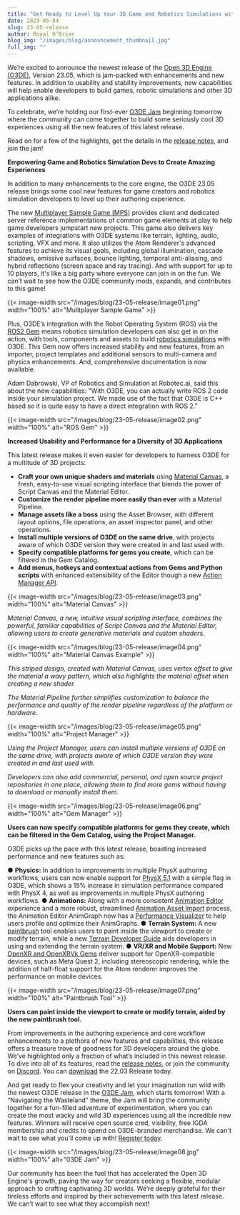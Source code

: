 ```yaml
---
title: "Get Ready to Level Up Your 3D Game and Robotics Simulations with Open 3D Engine Version 23.05 and Join the O3DE Jam for Creative Fun"
date: 2023-05-04
slug: 23-05-release
author: Royal O’Brien
blog_img: "/images/blog/announcement_thumbnail.jpg"
full_img: ""
---
```


We’re excited to announce the newest release of the [Open 3D Engine (O3DE)](https://www.o3de.org/), Version 23.05, which is jam-packed with enhancements and new features. In addition to usability and stability improvements, new capabilities will help enable developers to build games, robotic simulations and other 3D applications alike.

To celebrate, we’re holding our first-ever [O3DE Jam](https://o3d.foundation/blog/calling-all-open-source-3d-developers-lets-jam-in-the-wasteland/) beginning tomorrow where the community can come together to build some seriously cool 3D experiences using all the new features of this latest release.

Read on for a few of the highlights, get the details in the [release notes](https://www.o3de.org/docs/release-notes/22-10-0/), and join the jam!

**Empowering Game and Robotics Simulation Devs to Create Amazing Experiences**

In addition to many enhancements to the core engine, the O3DE 23.05 release brings some cool new features for game creators and robotics simulation developers to level up their authoring experience. 

The new [Multiplayer Sample Game (MPS)](https://github.com/o3de/o3de-multiplayersample) provides client and dedicated server reference implementations of common game elements at play to help game developers jumpstart new projects. This game also delivers key examples of integrations with O3DE systems like terrain, lighting, audio, scripting, VFX and more. It also utilizes the Atom Renderer's advanced features to achieve its visual goals, including global illumination, cascade shadows, emissive surfaces, bounce lighting, temporal anti-aliasing, and hybrid reflections (screen space and ray tracing). And with support for up to 10 players, it's like a big party where everyone can join in on the fun. We can’t wait to see how the O3DE community mods, expands, and contributes to this game!

{{< image-width src="/images/blog/23-05-release/image01.png" width="100%" alt="Mulitplayer Sample Game" >}}

Plus, O3DE’s integration with the Robot Operating System (ROS) via the [ROS2 Gem](https://github.com/o3de/o3de-extras/tree/development/Gems/ROS2) means robotics simulation developers can also get in on the action, with tools, components and assets to build [robotics simulations](https://development--o3deorg.netlify.app/docs/user-guide/interactivity/robotics/overview/) with O3DE. This Gem now offers increased stability and new features, from an importer, project templates and additional sensors to multi-camera and physics enhancements. And, comprehensive documentation is now available.

Adam Dabrowski, VP of Robotics and Simulation at Robotec.ai, said this about the new capabilities: "With O3DE, you can actually write ROS 2 code inside your simulation project. We made use of the fact that O3DE is C++ based so it is quite easy to have a direct integration with ROS 2.”

{{< image-width src="/images/blog/23-05-release/image02.png" width="100%" alt="ROS Gem" >}}

**Increased Usability and Performance for a Diversity of 3D Applications**

This latest release makes it even easier for developers to harness O3DE for a multitude of 3D projects:

*	**Craft your own unique shaders and materials** using [Material Canvas](https://github.com/o3de/sig-graphics-audio/issues/51), a fresh, easy-to-use visual scripting interface that blends the power of Script Canvas and the Material Editor. 
*	**Customize the render pipeline more easily than ever** with a Material Pipeline.
*	**Manage assets like a boss** using the Asset Browser, with different layout options, file operations, an asset inspector panel, and other operations.
*	**Install multiple versions of O3DE on the same drive**, with projects aware of which O3DE version they were created in and last used with.
*	**Specify compatible platforms for gems you create**, which can be filtered in the Gem Catalog.
*	**Add menus, hotkeys and contextual actions from Gems and Python scripts** with enhanced extensibility of the Editor though a new [Action Manager API](https://www.o3de.org/docs/user-guide/action-manager/).

{{< image-width src="/images/blog/23-05-release/image03.png" width="100%" alt="Material Canvas" >}}

*Material Canvas, a new, intuitive visual scripting interface, combines the powerful, familiar capabilities of Script Canvas and the Material Editor, allowing users to create generative materials and custom shaders.*

{{< image-width src="/images/blog/23-05-release/image04.png" width="100%" alt="Material Canvas Example" >}}

*This striped design, created with Material Canvas, uses vertex offset to give the material a wavy pattern, which also highlights the material offset when creating a new shader.* 

*The Material Pipeline further simplifies customization to balance the performance and quality of the render pipeline regardless of the platform or hardware.*

{{< image-width src="/images/blog/23-05-release/image05.png" width="100%" alt="Project Manager" >}}

*Using the Project Manager, users can install multiple versions of O3DE on the same drive, with projects aware of which O3DE version they were created in and last used with.* 

*Developers can also add commercial, personal, and open source project repositories in one place, allowing them to find more gems without having to download or manually install them.*

{{< image-width src="/images/blog/23-05-release/image06.png" width="100%" alt="Gem Manager" >}}

**Users can now specify compatible platforms for gems they create, which can be filtered in the Gem Catalog, using the Project Manager.**

O3DE picks up the pace with this latest release, boasting increased performance and new features such as:

●	**Physics:** In addition to improvements in multiple PhysX authoring workflows, users can now enable support for [PhysX 5.1](https://github.com/o3de/o3de/issues/13624) with a simple flag in O3DE, which shows a 15% increase in simulation performance compared with PhysX 4, as well as improvements in multiple PhysX authoring workflows.
●	**Animations:** Along with a more consistent [Animation Editor](https://github.com/o3de/o3de/issues/10666) experience and a more robust, streamlined [Animation Asset Import](https://github.com/o3de/o3de/issues/12387) process, the Animation Editor AnimGraph now has a [Performance Visualizer](https://github.com/o3de/o3de/pull/13490) to help users profile and optimize their AnimGraphs.
●	**Terrain System:** A new [paintbrush](https://www.o3de.org/docs/user-guide/components/reference/paintbrush/paintbrush/) tool enables users to paint inside the viewport to create or modify terrain, while a new [Terrain Developer Guide](https://www.o3de.org/docs/user-guide/visualization/environments/terrain/terrain-developer-guide/) aids developers in using and extending the terrain system.
●	**VR/XR and Mobile Support:** New [OpenXR and OpenXRVk Gems](https://github.com/o3de/o3de/issues/12372) deliver support for OpenXR-compatible devices, such as Meta Quest 2, including stereoscopic rendering, while the addition of half-float support for the Atom renderer improves the performance on mobile devices.

{{< image-width src="/images/blog/23-05-release/image07.png" width="100%" alt="Paintbrush Tool" >}}

**Users can paint inside the viewport to create or modify terrain, aided by the new paintbrush tool.** 

From improvements in the authoring experience and core workflow enhancements to a plethora of new features and capabilities, this release offers a treasure trove of goodness for 3D developers around the globe. We’ve highlighted only a fraction of what’s included in this newest release. To dive into all of its features, read the [release notes](https://www.o3de.org/docs/release-notes/22-10-0/), or join the community on [Discord](https://bit.ly/o3deDiscord). You can [download](https://www.o3de.org/download/) the 22.03 Release today. 

And get ready to flex your creativity and let your imagination run wild with the newest O3DE release in the [O3DE Jam](https://o3d.foundation/blog/calling-all-open-source-3d-developers-lets-jam-in-the-wasteland/), which starts tomorrow! With a “Navigating the Wasteland” theme, the Jam will bring the community together for a fun-filled adventure of experimentation, where you can create the most wacky and wild 3D experiences using all the incredible new features. Winners will receive open source cred, visibility, free IGDA membership and credits to spend on O3DE-branded merchandise. We can't wait to see what you'll come up with! [Register today](https://itch.io/jam/o3de-jam).

{{< image-width src="/images/blog/23-05-release/image08.jpg" width="100%" alt="03DE Jam" >}}

Our community has been the fuel that has accelerated the Open 3D Engine's growth, paving the way for creators seeking a flexible, modular approach to crafting captivating 3D worlds. We’re deeply grateful for their tireless efforts and inspired by their achievements with this latest release. We can’t wait to see what they accomplish next!